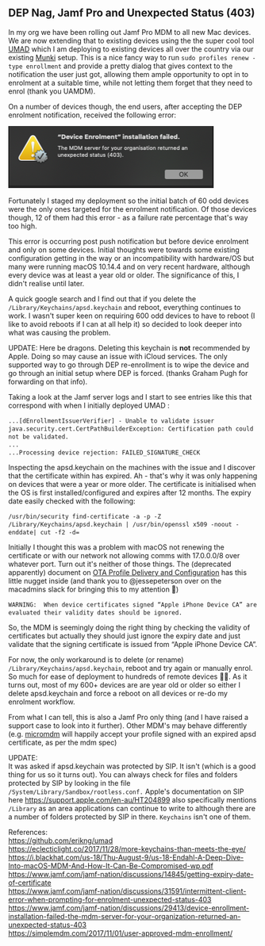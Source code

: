 ## DEP Nag, Jamf Pro and Unexpected Status (403)

In my org we have been rolling out Jamf Pro MDM to all new Mac devices. We are now extending that to existing devices using the the super cool tool [UMAD](https://github.com/erikng/umad) which I am deploying to existing devices all over the country via our existing [Munki](https://github.com/munki/munki/) setup. This is a nice fancy way to run `sudo profiles renew -type enrollment` and provide a pretty dialog that gives context to the notification the user just got, allowing them ample opportunity to opt in to enrolment at a suitable time, while not letting them forget that they need to enrol (thank you UAMDM).

On a number of devices though, the end users, after accepting the DEP enrolment notification, received the following error:

!["Device Enrolment" installation failed. The MDM server for your organisation returned an unexpected status (403).](images/414_1251.png)

Fortunately I staged my deployment so the initial batch of 60 odd devices were the only ones targeted for the enrolment notification. Of those devices though, 12 of them had this error - as a failure rate percentage that's way too high.

This error is occurring post push notification but before device enrolment and only on some devices. Initial thoughts were towards some existing configuration getting in the way or an incompatibility with hardware/OS but many were running macOS 10.14.4 and on very recent hardware, although every device was at least a year old or older. The significance of this, I didn't realise until later.

A quick google search and I find out that if you delete the `/Library/Keychains/apsd.keychain` and reboot, everything continues to work. I wasn't super keen on requiring 600 odd devices to have to reboot (I like to avoid reboots if I can at all help it) so decided to look deeper into what was causing the problem.

UPDATE: Here be dragons. Deleting this keychain is **not** recommended by Apple. Doing so may cause an issue with iCloud services. The only supported way to go through DEP re-enrollment is to wipe the device and go through an initial setup where DEP is forced. (thanks Graham Pugh for forwarding on that info).

Taking a look at the Jamf server logs and I start to see entries like this that correspond with when I initially deployed UMAD :

```
...[dEnrollmentIssuerVerifier] - Unable to validate issuer
java.security.cert.CertPathBuilderException: Certification path could not be validated.
...
...Processing device rejection: FAILED_SIGNATURE_CHECK
```

Inspecting the apsd.keychain on the machines with the issue and I discover that the certificate within has expired. Ah - that's why it was only happening on devices that were a year or more older. The certificate is initialised when the OS is first installed/configured and expires after 12 months. The expiry date easily checked with the following:

```
/usr/bin/security find-certificate -a -p -Z /Library/Keychains/apsd.keychain | /usr/bin/openssl x509 -noout -enddate| cut -f2 -d=
```

Initially I thought this was a problem with macOS not renewing the certificate or with our network not allowing comms with 17.0.0.0/8 over whatever port. Turn out it's neither of those things. The (deprecated apparently) document on [OTA Profile Delivery and Configuration](https://developer.apple.com/library/archive/documentation/NetworkingInternet/Conceptual/iPhoneOTAConfiguration/profile-service/profile-service.html#//apple_ref/doc/uid/TP40009505-CH2-SW4) has this little nugget inside (and thank you to @jessepeterson over on the macadmins slack for bringing this to my attention 🍻)

```
WARNING:  When device certificates signed “Apple iPhone Device CA” are evaluated their validity dates should be ignored.
```

So, the MDM is seemingly doing the right thing by checking the validity of certificates but actually they should just ignore the expiry date and just validate that the signing certificate is issued from “Apple iPhone Device CA”.

For now, the only workaround is to delete (or rename) `/Library/Keychains/apsd.keychain`, reboot and try again or manually enrol. So much for ease of deployment to hundreds of remote devices 🤷‍♂️. As it turns out, most of my 600+ devices are are year old or older so either I delete apsd.keychain and force a reboot on all devices or re-do my enrolment workflow.

From what I can tell, this is also a Jamf Pro only thing (and I have raised a support case to look into it further). Other MDM's may behave differently (e.g. [micromdm](https://micromdm.io) will happily accept your profile signed with an expired apsd certificate, as per the mdm spec)

UPDATE:  
It was asked if apsd.keychain was protected by SIP. It isn't (which is a good thing for us so it turns out). You can always check for files and folders protected by SIP by looking in the file `/System/Library/Sandbox/rootless.conf.` Apple's documentation on SIP here https://support.apple.com/en-au/HT204899 also specifically mentions `/Library` as an area applications can continue to write to although there are a number of folders protected by SIP in there. `Keychains` isn't one of them.

References:  
https://github.com/erikng/umad  
https://eclecticlight.co/2017/11/28/more-keychains-than-meets-the-eye/  
https://i.blackhat.com/us-18/Thu-August-9/us-18-Endahl-A-Deep-Dive-Into-macOS-MDM-And-How-It-Can-Be-Compromised-wp.pdf  
https://www.jamf.com/jamf-nation/discussions/14845/getting-expiry-date-of-certificate  
https://www.jamf.com/jamf-nation/discussions/31591/intermittent-client-error-when-prompting-for-enrolment-unexpected-status-403  
https://www.jamf.com/jamf-nation/discussions/29413/device-enrollment-installation-failed-the-mdm-server-for-your-organization-returned-an-unexpected-status-403  
https://simplemdm.com/2017/11/01/user-approved-mdm-enrollment/
